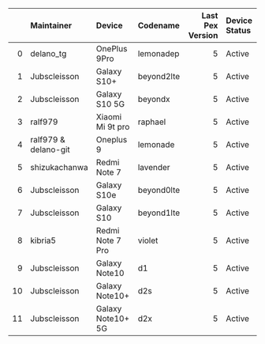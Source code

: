 |    | Maintainer           | Device            | Codename   |   Last Pex Version | Device Status   |
|---:|:---------------------|:------------------|:-----------|-------------------:|:----------------|
|  0 | delano_tg            | OnePlus 9Pro      | lemonadep  |                  5 | Active          |
|  1 | Jubscleisson         | Galaxy S10+       | beyond2lte |                  5 | Active          |
|  2 | Jubscleisson         | Galaxy S10 5G     | beyondx    |                  5 | Active          |
|  3 | ralf979              | Xiaomi Mi 9t pro  | raphael    |                  5 | Active          |
|  4 | ralf979 & delano-git | Oneplus 9         | lemonade   |                  5 | Active          |
|  5 | shizukachanwa        | Redmi Note 7      | lavender   |                  5 | Active          |
|  6 | Jubscleisson         | Galaxy S10e       | beyond0lte |                  5 | Active          |
|  7 | Jubscleisson         | Galaxy S10        | beyond1lte |                  5 | Active          |
|  8 | kibria5              | Redmi Note 7 Pro  | violet     |                  5 | Active          |
|  9 | Jubscleisson         | Galaxy Note10     | d1         |                  5 | Active          |
| 10 | Jubscleisson         | Galaxy Note10+    | d2s        |                  5 | Active          |
| 11 | Jubscleisson         | Galaxy Note10+ 5G | d2x        |                  5 | Active          |